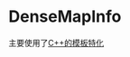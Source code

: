 # DenseMapInfo

主要使用了[C++的模板特化](https://app.gitbook.com/s/Xko7hXP8ZNDwNDAKRAZr/c++/mu-ban/mu-ban-te-hua)
